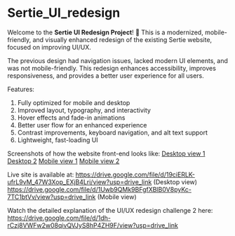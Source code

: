 # Sertie_UI_redesign
Welcome to the **Sertie UI Redesign Project**! 🚀 This is a modernized, mobile-friendly, and visually enhanced redesign of the existing Sertie website, focused on improving UI/UX.

The previous design had navigation issues, lacked modern UI elements, and was not mobile-friendly. This redesign enhances accessibility, improves responsiveness, and provides a better user experience for all users.

Features:
1. Fully optimized for mobile and desktop
2. Improved layout, typography, and interactivity
3. Hover effects and fade-in animations
4. Better user flow for an enhanced experience
5. Contrast improvements, keyboard navigation, and alt text support
6. Lightweight, fast-loading UI

Screenshots of how the website front-end looks like:
[Desktop view 1](https://github.com/user-attachments/assets/d159572e-22e2-4add-9c80-e0b11aa6a9d9)
[Desktop 2](https://github.com/user-attachments/assets/d3d106a6-b15b-4c0b-96fb-30adff13e037)
[Mobile view 1](https://github.com/user-attachments/assets/b1246a54-c630-4559-aa2f-41fddc727902)
[Mobile view 2](https://github.com/user-attachments/assets/c6ad48fe-24c4-44db-811d-2354cef8bc9f)

Live site is available at: https://drive.google.com/file/d/19ciERLK-ufrL9vM_47W3Xop_EXjB4Lri/view?usp=drive_link (Desktop view)
                           https://drive.google.com/file/d/1Uwb9QMk9BFgfXBlB0V8pyKc-7TC1btVv/view?usp=drive_link (Mobile view)


Watch the detailed explanation of the UI/UX redesign challenge 2 here: https://drive.google.com/file/d/1dh-rCzj8VWFw2w08qivQVJyS8hP4ZH9F/view?usp=drive_link
